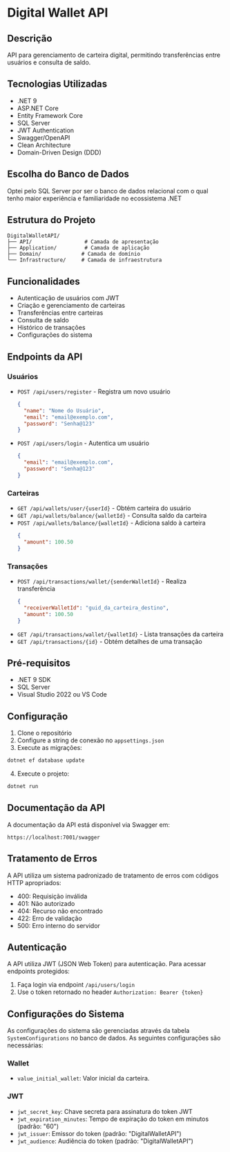 # Digital Wallet API

## Descrição
API para gerenciamento de carteira digital, permitindo transferências entre usuários e consulta de saldo.

## Tecnologias Utilizadas
- .NET 9
- ASP.NET Core
- Entity Framework Core
- SQL Server
- JWT Authentication
- Swagger/OpenAPI
- Clean Architecture
- Domain-Driven Design (DDD)

## Escolha do Banco de Dados
Optei pelo SQL Server por ser o banco de dados relacional com o qual tenho maior experiência e familiaridade no ecossistema .NET

## Estrutura do Projeto

```
DigitalWalletAPI/
├── API/                 # Camada de apresentação
├── Application/         # Camada de aplicação
├── Domain/             # Camada de domínio
└── Infrastructure/     # Camada de infraestrutura
```

## Funcionalidades

- Autenticação de usuários com JWT
- Criação e gerenciamento de carteiras
- Transferências entre carteiras
- Consulta de saldo
- Histórico de transações
- Configurações do sistema

## Endpoints da API

### Usuários
- `POST /api/users/register` - Registra um novo usuário
  ```json
  {
    "name": "Nome do Usuário",
    "email": "email@exemplo.com",
    "password": "Senha@123"
  }
  ```
- `POST /api/users/login` - Autentica um usuário
  ```json
  {
    "email": "email@exemplo.com",
    "password": "Senha@123"
  }
  ```

### Carteiras
- `GET /api/wallets/user/{userId}` - Obtém carteira do usuário
- `GET /api/wallets/balance/{walletId}` - Consulta saldo da carteira
- `POST /api/wallets/balance/{walletId}` - Adiciona saldo à carteira
  ```json
  {
    "amount": 100.50
  }
  ```

### Transações
- `POST /api/transactions/wallet/{senderWalletId}` - Realiza transferência
  ```json
  {
    "receiverWalletId": "guid_da_carteira_destino",
    "amount": 100.50
  }
  ```
- `GET /api/transactions/wallet/{walletId}` - Lista transações da carteira
- `GET /api/transactions/{id}` - Obtém detalhes de uma transação

## Pré-requisitos

- .NET 9 SDK
- SQL Server
- Visual Studio 2022 ou VS Code

## Configuração

1. Clone o repositório
2. Configure a string de conexão no `appsettings.json`
3. Execute as migrações:
```bash
dotnet ef database update
```
4. Execute o projeto:
```bash
dotnet run
```

## Documentação da API

A documentação da API está disponível via Swagger em:
```
https://localhost:7001/swagger
```

## Tratamento de Erros

A API utiliza um sistema padronizado de tratamento de erros com códigos HTTP apropriados:

- 400: Requisição inválida
- 401: Não autorizado
- 404: Recurso não encontrado
- 422: Erro de validação
- 500: Erro interno do servidor

## Autenticação

A API utiliza JWT (JSON Web Token) para autenticação. Para acessar endpoints protegidos:

1. Faça login via endpoint `/api/users/login`
2. Use o token retornado no header `Authorization: Bearer {token}`

## Configurações do Sistema
As configurações do sistema são gerenciadas através da tabela `SystemConfigurations` no banco de dados. As seguintes configurações são necessárias:

### Wallet
- `value_initial_wallet`: Valor inicial da carteira.

### JWT
- `jwt_secret_key`: Chave secreta para assinatura do token JWT
- `jwt_expiration_minutes`: Tempo de expiração do token em minutos (padrão: "60")
- `jwt_issuer`: Emissor do token (padrão: "DigitalWalletAPI")
- `jwt_audience`: Audiência do token (padrão: "DigitalWalletAPI")